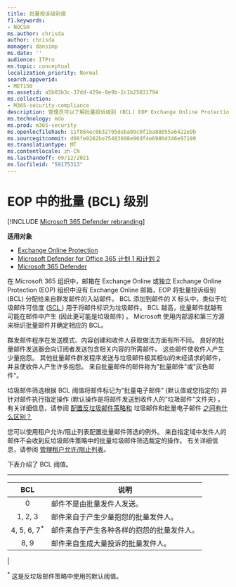 ```yaml
---
title: 批量投诉级别值
f1.keywords:
- NOCSH
ms.author: chrisda
author: chrisda
manager: dansimp
ms.date: ''
audience: ITPro
ms.topic: conceptual
localization_priority: Normal
search.appverid:
- MET150
ms.assetid: a5b03b3c-37dd-429e-8e9b-2c1b25031794
ms.collection:
- M365-security-compliance
description: 管理员可以了解批量投诉级别 (BCL) EOP Exchange Online Protection (中使用的 BCL) 。
ms.technology: mdo
ms.prod: m365-security
ms.openlocfilehash: 11f884ec6b32795deba09c0f1ba88055a6422e9b
ms.sourcegitcommit: d08fe0282be75483608e96df4e6986d346e97180
ms.translationtype: MT
ms.contentlocale: zh-CN
ms.lasthandoff: 09/12/2021
ms.locfileid: "59175313"
---
```

# <a name="bulk-complaint-level-bcl-in-eop"></a>EOP 中的批量 (BCL) 级别

[!INCLUDE [Microsoft 365 Defender rebranding](../includes/microsoft-defender-for-office.md)]

**适用对象**
- [Exchange Online Protection](exchange-online-protection-overview.md)
- [Microsoft Defender for Office 365 计划 1 和计划 2](defender-for-office-365.md)
- [Microsoft 365 Defender](../defender/microsoft-365-defender.md)

在 Microsoft 365 组织中，邮箱在 Exchange Online 或独立 Exchange Online Protection (EOP) 组织中没有 Exchange Online 邮箱，EOP 将批量投诉级别 (BCL) 分配给来自群发邮件的入站邮件。 BCL 添加到邮件的 X 标头中，类似于垃圾邮件可信度 ([SCL ](spam-confidence-levels.md)) 用于将邮件标识为垃圾邮件。 BCL 越高，批量邮件就越有可能在邮件中产生 (因此更可能是垃圾邮件) 。 Microsoft 使用内部源和第三方源来标识批量邮件并确定相应的 BCL。

群发邮件程序在发送模式、内容创建和收件人获取做法方面有所不同。 良好的批量邮件发送器会向订阅者发送包含相关内容的所需邮件。 这些邮件使收件人产生少量抱怨。 其他批量邮件群发程序发送与垃圾邮件极其相似的未经请求的邮件，并且使收件人产生许多抱怨。 来自批量邮件的邮件称为"批量邮件"或"灰色邮件"。

 垃圾邮件筛选根据 BCL 阈值将邮件标记为"批量电子邮件" (默认值或您指定的) 并针对邮件执行指定操作 (默认操作是将邮件发送到收件人的"垃圾邮件"文件夹) 。  有关详细信息，请参阅 [配置反垃圾邮件策略和](configure-your-spam-filter-policies.md) 垃圾邮件和批量电子邮件 [之间有什么区别？](what-s-the-difference-between-junk-email-and-bulk-email.md)

您可以使用租户允许/阻止列表配置批量邮件筛选的例外。 来自指定域中发件人的邮件不会收到反垃圾邮件策略中的批量垃圾邮件筛选裁定的操作。 有关详细信息，请参阅 [管理租户允许/阻止列表](tenant-allow-block-list.md)。

下表介绍了 BCL 阈值。

****

|BCL|说明|
|:---:|---|
|0|邮件不是由批量发件人发送。|
|1, 2, 3|邮件来自于产生少量抱怨的批量发件人。|
|4, 5, 6, 7<sup>\*</sup>|邮件来自于产生各种各样的抱怨的批量发件人。|
|8, 9|邮件来自生成大量投诉的批量发件人。|
|

<sup>\*</sup> 这是反垃圾邮件策略中使用的默认阈值。
